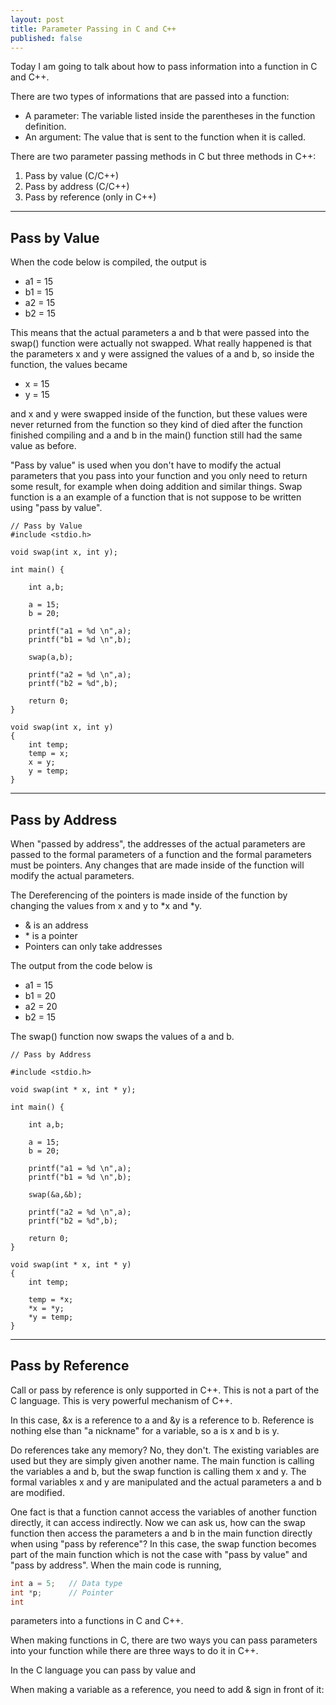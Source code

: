```yaml
---
layout: post
title: Parameter Passing in C and C++
published: false
---
```


Today I am going to talk about how to pass information into a function in C and C++.

There are two types of informations that are passed into a function:
* A parameter: The variable listed inside the parentheses in the function definition.
* An argument: The value that is sent to the function when it is called.

There are two parameter passing methods in C but three methods in C++:
1. Pass by value (C/C++)
2. Pass by address (C/C++)
3. Pass by reference (only in C++)

---

## Pass by Value
When the code below is compiled, the output is

* a1 = 15
* b1 = 15
* a2 = 15
* b2 = 15

This means that the actual parameters a and b that were passed into the swap() function were actually not swapped. 
What really happened is that the parameters x and y were assigned the values of a and b, so inside the function, the values became

* x = 15
* y = 15

and x and y were swapped inside of the function, but these values were never returned from the function so they kind of died after the function finished compiling and a and b in the main() function still had the same value as before.

"Pass by value" is used when you don't have to modify the actual parameters that you pass into your function and you only need to return some result, for example when doing addition and similar things. Swap function is a an example of a function that is not suppose to be written using "pass by value". 
    
```{C++}
// Pass by Value
#include <stdio.h>

void swap(int x, int y);

int main() {
    
    int a,b;

    a = 15;
    b = 20;

    printf("a1 = %d \n",a);
    printf("b1 = %d \n",b);

    swap(a,b);

    printf("a2 = %d \n",a);
    printf("b2 = %d",b);

    return 0;
}

void swap(int x, int y)
{
    int temp;
    temp = x;
    x = y;
    y = temp;
}
```



---

## Pass by Address

When "passed by address", the addresses of the actual parameters are passed to the formal parameters of a function and the formal parameters must be pointers.
Any changes that are made inside of the function will modify the actual parameters.

The Dereferencing of the pointers is made inside of the function by changing the values from x and y to \*x and \*y. 

* & is an address
* \* is a pointer
* Pointers can only take addresses

The output from the code below is
* a1 = 15
* b1 = 20
* a2 = 20
* b2 = 15

The swap() function now swaps the values of a and b.

```{C++}
// Pass by Address

#include <stdio.h>

void swap(int * x, int * y);

int main() {
    
    int a,b;

    a = 15;
    b = 20;

    printf("a1 = %d \n",a);
    printf("b1 = %d \n",b);

    swap(&a,&b);

    printf("a2 = %d \n",a);
    printf("b2 = %d",b);

    return 0;
}

void swap(int * x, int * y)
{
    int temp;

    temp = *x;
    *x = *y;
    *y = temp;
}
```

---

## Pass by Reference

Call or pass by reference is only supported in C++. This is not a part of the C language. This is very powerful mechanism of C++. 

In this case, &x is a reference to a and &y is a reference to b. Reference is nothing else than "a nickname" for a variable, so a is x and b is y.  

Do references take any memory? No, they don't. The existing variables are used but they are simply given another name. The main function is calling the variables a and b, but the swap function is calling them x and y. The formal variables x and y are manipulated and the actual parameters a and b are modified.

One fact is that a function cannot access the variables of another function directly, it can access indirectly. Now we can ask us, how can the swap function then access the parameters a and b in the main function directly when using "pass by reference"? In this case, the swap function becomes part of the main function which is not the case with "pass by value" and "pass by address".
When the main code is running, 

```C
int a = 5;   // Data type
int *p;      // Pointer
int 
```

parameters into a functions in C and C++.

When making functions in C, there are two ways you can pass parameters into your function while there are three ways to do it in C++.

In the C language you can pass by value and 

When making a variable as a reference, you need to add & sign in front of it:

